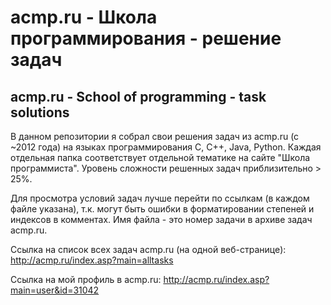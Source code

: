 # acmp.ru - Школа программирования - решение задач
## acmp.ru - School of programming - task solutions

В данном репозитории я собрал свои решения задач из acmp.ru (c ~2012 года) на языках программирования C, C++, Java, Python. Каждая отдельная папка соответствует отдельной тематике на сайте "Школа программиста". Уровень сложности решенных задач приблизительно > 25%.

Для просмотра условий задач лучше перейти по ссылкам (в каждом файле указана), т.к. могут быть ошибки в форматировании степеней и индексов в комментах. Имя файла - это номер задачи в архиве задач acmp.ru.

Ссылка на список всех задач acmp.ru (на одной веб-странице):
http://acmp.ru/index.asp?main=alltasks

Ссылка на мой профиль в acmp.ru:
http://acmp.ru/index.asp?main=user&id=31042
